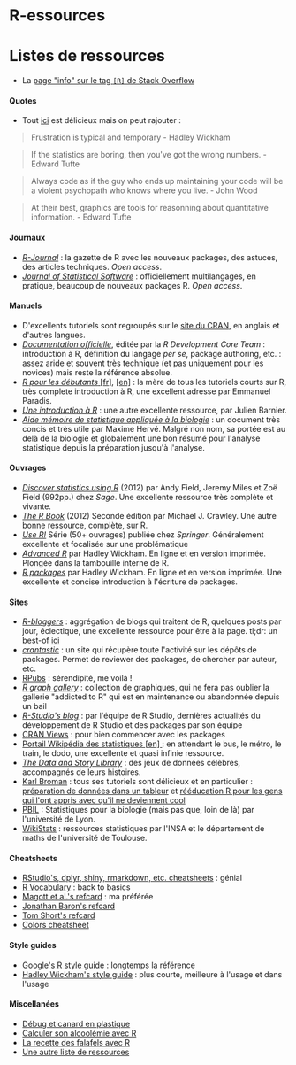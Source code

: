 # R-essources

# Listes de ressources
* La [page "info" sur le tag `[R]` de Stack Overflow](http://stackoverflow.com/tags/r/info)

#### Quotes

* Tout [ici](https://github.com/kbroman/datasciquotes) est délicieux mais on peut rajouter :

> Frustration is typical and temporary - Hadley Wickham

> If the statistics are boring, then you've got the wrong numbers. - Edward Tufte

> Always code as if the guy who ends up maintaining your code will be a violent psychopath who knows where you live. - John Wood

> At their best, graphics are tools for reasonning about quantitative information. - Edward Tufte

<!--
Dans la catégorie "décrébilisons les statistiques" :

> There are three types of lies - lies, damn lies, and statistics. ― Benjamin Disraeli

> Les statistiques sont comme la dentelle des petites culottes : elles révèlent le superflu mais cachent l'essentiel - ?
-->

#### Journaux
* [*R-Journal*](http://journal.r-project.org/) : la gazette de R avec les nouveaux packages, des astuces, des articles techniques. *Open access*.
* [*Journal of Statistical Software*](http://www.jstatsoft.org/) : officiellement multilangages, en pratique, beaucoup de nouveaux packages R. *Open access*.

#### Manuels
* D'excellents tutoriels sont regroupés sur le [site du CRAN](http://cran.r-project.org/other-docs.html), en anglais et d'autres langues.
* [*Documentation officielle*](http://cran.r-project.org/manuals.html), éditée par la *R Development Core Team* : introduction à R, définition du langage *per se*, package authoring, etc. : assez aride et souvent très technique (et pas uniquement pour les novices) mais reste la référence absolue.
* [*R pour les débutants* [fr]](http://cran.r-project.org/doc/contrib/Paradis-rdebuts_fr.pdf), [[en]](http://cran.r-project.org/doc/contrib/Paradis-rdebuts_en.pdf) : la mère de tous les tutoriels courts sur R, très complete introduction à R, une excellent adresse par Emmanuel Paradis.
* [*Une introduction à R*](http://cran.r-project.org/doc/contrib/Barnier-intro_R.pdf) : une autre excellente ressource, par Julien Barnier.
* [*Aide mémoire de statistique appliquée à la biologie*](http://cran.r-project.org/doc/contrib/Herve-Aide-memoire-statistique.pdf) : un document très concis et très utile par Maxime Hervé. Malgré non nom, sa portée est au delà de la biologie et globalement une bon résumé pour l'analyse statistique depuis la préparation jusqu'à l'analyse.

#### Ouvrages
* [*Discover statistics using R*](http://www.sagepub.com/dsur/main.htm) (2012) par Andy Field, Jeremy Miles et Zoë Field (992pp.) chez *Sage*. Une excellente ressource très complète et vivante.
* [*The R Book*](http://eu.wiley.com/WileyCDA/WileyTitle/productCd-0470973927.html) (2012) Seconde édition par Michael J. Crawley. Une autre bonne ressource, complète, sur R.
* [*Use R!*](http://www.springer.com/series/6991) Série (50+ ouvrages) publiée chez *Springer*. Généralement excellente et focalisée sur une problématique
* [*Advanced R*](http://adv-r.had.co.nz/) par Hadley Wickham. En ligne et en version imprimée. Plongée dans la tambouille interne de R.
* [*R packages*](http://r-pkgs.had.co.nz/) par Hadley Wickham. En ligne et en version imprimée. Une excellente et concise introduction à l'écriture de packages.

#### Sites
* [*R-bloggers*](http://www.r-bloggers.com/) : aggrégation de blogs qui traitent de R, quelques posts par jour, éclectique, une excellente ressource pour être à la page. tl;dr: un best-of [ici](http://www.r-bloggers.com/?s=in+case+you+missed+it)
* [*crantastic*](http://crantastic.org/) : un site qui récupère toute l'activité sur les dépôts de packages. Permet de reviewer des packages, de chercher par auteur, etc.
* [RPubs](https://rpubs.com/) : sérendipité, me voilà !
* [*R graph gallery*](http://rgraphgallery.blogspot.fr/search/label/map) : collection de graphiques, qui ne fera pas oublier la gallerie "addicted to R" qui est en maintenance ou abandonnée depuis un bail
* [*R-Studio's blog*](http://blog.rstudio.org/) : par l'équipe de R Studio, dernières actualités du développement de R Studio et des packages par son équipe
* [CRAN Views](http://cran.r-project.org/web/views/) : pour bien commencer avec les packages
* [Portail Wikipédia des statistiques [en] ](https://en.wikipedia.org/wiki/Portal:Statistics) : en attendant le bus, le métro, le train, le dodo, une excellente et quasi infinie ressource.
* [*The Data and Story Library*](http://lib.stat.cmu.edu/DASL/) : des jeux de données célèbres, accompagnés de leurs histoires.
* [Karl Broman](http://kbroman.org/pages/tutorials.html) : tous ses tutoriels sont délicieux et en particulier : [préparation de données dans un tableur](https://github.com/kbroman/dataorg) et [rééducation R pour les gens qui l'ont appris avec qu'il ne deviennent cool](https://github.com/kbroman/hipsteR)
* [PBIL](http://pbil.univ-lyon1.fr/R/) : Statistiques pour la biologie (mais pas que, loin de là) par l'université de Lyon.
* [WikiStats](http://wikistat.fr/) : ressources statistiques par l'INSA et le département de maths de l'université de Toulouse.

#### Cheatsheets
* [RStudio's, dplyr, shiny, rmarkdown, etc. cheatsheets](https://www.rstudio.com/resources/cheatsheets/) : génial
* [R Vocabulary](http://adv-r.had.co.nz/Vocabulary.html) : back to basics
* [Magott et al.'s refcard](https://cran.r-project.org/doc/contrib/Baggott-refcard-v2.pdf) : ma préférée
* [Jonathan Baron's refcard](https://cran.r-project.org/doc/contrib/refcard.pdf)
* [Tom Short's refcard](https://cran.r-project.org/doc/contrib/Short-refcard.pdf)
* [Colors cheatsheet](https://www.nceas.ucsb.edu/~frazier/RSpatialGuides/colorPaletteCheatsheet.pdf)

#### Style guides
* [Google's R style guide](https://google.github.io/styleguide/Rguide.xml) : longtemps la référence
* [Hadley Wickham's style guide](http://adv-r.had.co.nz/Style.html) : plus courte, meilleure à l'usage et dans l'usage

#### Miscellanées
* [Débug et canard en plastique](https://en.wikipedia.org/wiki/Rubber_duck_debugging)
* [Calculer son alcoolémie avec R](http://www.sumsar.net/blog/2014/07/estimate-your-bac-using-drinkr/)
* [La recette des falafels avec R](http://www.butbn.cas.cz/francesco/Webpage/Gourmet.html)
* [Une autre liste de ressources](http://kh-tps.osu.edu/read.pdf)
 




